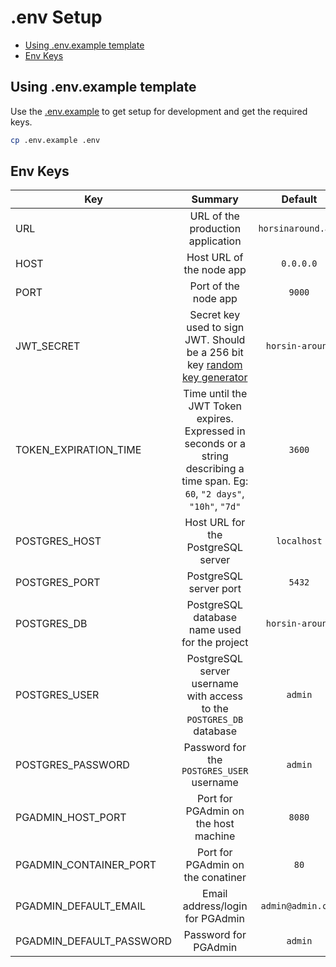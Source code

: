 # .env Setup

- [Using .env.example template](#using-.env.example-template)
- [Env Keys](#env-keys)

## Using .env.example template

Use the [.env.example](../../.env.example) to get setup for development and get the required keys.

```bash
cp .env.example .env
```

## Env Keys

| Key | Summary | Default |
| --- |:-------:|:-------:|
| URL | URL of the production application | `horsinaround.app` |
| HOST | Host URL of the node app | `0.0.0.0` |
| PORT | Port of the node app | `9000` |
| JWT_SECRET | Secret key used to sign JWT. Should be a 256 bit key [random key generator](https://randomkeygen.com/#256_wep) | `horsin-around` |
| TOKEN_EXPIRATION_TIME | Time until the JWT Token expires. Expressed in seconds or a string describing a time span. Eg: `60`, `"2 days"`, `"10h"`, `"7d"` | `3600` |
| POSTGRES_HOST | Host URL for the PostgreSQL server | `localhost` |
| POSTGRES_PORT | PostgreSQL server port | `5432` |
| POSTGRES_DB | PostgreSQL database name used for the project | `horsin-around` |
| POSTGRES_USER | PostgreSQL server username with access to the `POSTGRES_DB` database | `admin` |
| POSTGRES_PASSWORD | Password for the `POSTGRES_USER` username | `admin` |
| PGADMIN_HOST_PORT | Port for PGAdmin on the host machine | `8080` |
| PGADMIN_CONTAINER_PORT | Port for PGAdmin on the conatiner | `80` |
| PGADMIN_DEFAULT_EMAIL | Email address/login for PGAdmin | `admin@admin.com` |
| PGADMIN_DEFAULT_PASSWORD | Password for PGAdmin | `admin` |
